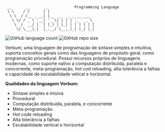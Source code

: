 ```
 __      __       _            Programming Language
 \ \    / /      | |                    
  \ \  / /__ _ __| |__  _   _ _ __ ___  
   \ \/ / _ \ '__| '_ \| | | | '_ ` _ \ 
    \  /  __/ |  | |_) | |_| | | | | | |
     \/ \___|_|  |_.__/ \__,_|_| |_| |_|
```

![GitHub language count](https://img.shields.io/github/languages/count/verbum-lang/sdk?style=for-the-badge)
![GitHub repo size](https://img.shields.io/github/repo-size/verbum-lang/sdk?style=for-the-badge)

Verbum, uma linguagem de programação de sintaxe simples e intuitiva, suporta conceitos gerais como das linguagens de propósito geral, como programação procedural. Possui recursos próprios de linguagens modernas, como suporte nativo a computação distribuída, paralela e concorrente, meta-programação, hot cod reloading, alta tolerância a falhas e capacidade de escalabilidade vetical e horizontal. 

<b>Qualidades da linguagem Verbum:</b>
- Sintaxe simples e intuiva
- Procedural
- Computação distribuída, paralela, e concorrente
- Meta-programação
- Hot code reloading
- Alta tolerância a falhas
- Escalabilidade vertical e horizontal




